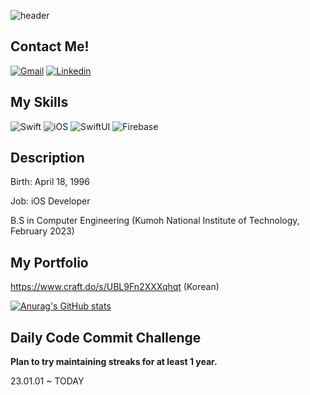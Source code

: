 ![header](https://capsule-render.vercel.app/api?type=soft&color=auto&height=400&section=header&text=Steve%20Hong&desc=Seongbeom%20Hong)

## Contact Me!
[![Gmail](https://img.shields.io/badge/ponoponong@gmail.com-EA4335?style=flat-square&logo=Gmail&logoColor=white)](mailto:ponoponong@gmail.com) [![Linkedin](https://img.shields.io/badge/Seongbeom%20Hong-0A66C2?style=flat-square&logo=LinkedIn&logoColor=white)](https://www.linkedin.com/in/seongbeom-hong-38b543226)

## My Skills
![Swift](https://img.shields.io/badge/Swift-F05138?style=flat-square&logo=Swift&logoColor=white) ![iOS](https://img.shields.io/badge/iOS-000000?style=flat-square&logo=iOS&logoColor=white) ![SwiftUI](https://img.shields.io/badge/SwiftUI-64DADA?style=flat-square&logo=Swift&logoColor=black) ![Firebase](https://img.shields.io/badge/Firebase-FFCA28?style=flat-square&logo=Firebase&logoColor=black)

## Description
Birth: April 18, 1996

Job: iOS Developer

B.S in Computer Engineering (Kumoh National Institute of Technology, February 2023)

## My Portfolio
https://www.craft.do/s/UBL9Fn2XXXqhqt (Korean)

  
[![Anurag's GitHub stats](https://github-readme-stats.vercel.app/api?username=SteveHongDev)](https://github.com/anuraghazra/github-readme-stats)

## Daily Code Commit Challenge
**Plan to try maintaining streaks for at least 1 year.**

23.01.01 ~ TODAY
